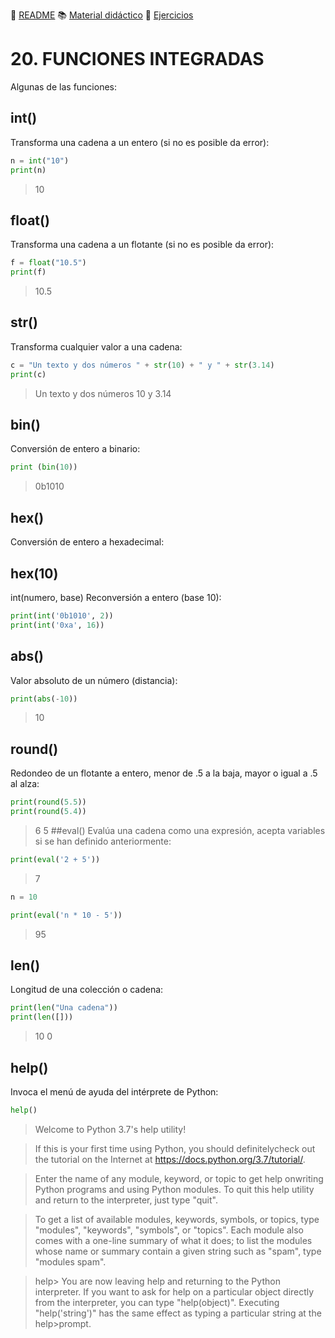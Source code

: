 :page_with_curl: [README](../README.md) :books: [Material didáctico](/documentation/indicedocu.md) :pencil: [Ejercicios](/tests/indicetests.md)

# 20. FUNCIONES INTEGRADAS

Algunas de las funciones:

## int()
Transforma una cadena a un entero (si no es posible da error):

````python
n = int("10")
print(n)
````
>10

## float()
Transforma una cadena a un flotante (si no es posible da error):

````python
f = float("10.5")
print(f)
````
>10.5
## str()
Transforma cualquier valor a una cadena:

````python
c = "Un texto y dos números " + str(10) + " y " + str(3.14)
print(c)
````
>Un texto y dos números 10 y 3.14
>
## bin()
Conversión de entero a binario:

````python
print (bin(10))
````
>0b1010
## hex()
Conversión de entero a hexadecimal:





## hex(10)
int(numero, base)
Reconversión a entero (base 10):
````python
print(int('0b1010', 2))
print(int('0xa', 16))
````

## abs()
Valor absoluto de un número (distancia):

````python
print(abs(-10))
````
>10
## round()
Redondeo de un flotante a entero, menor de .5 a la baja, mayor o igual a .5 al alza:

````python
print(round(5.5))
print(round(5.4))
````
>6
>5
##eval()
Evalúa una cadena como una expresión, acepta variables si se han definido anteriormente:
````python
print(eval('2 + 5'))
````
>7
````python
n = 10

print(eval('n * 10 - 5'))
````
>95

## len()
Longitud de una colección o cadena:

````python
print(len("Una cadena"))
print(len([]))
````
>10
>0
## help()
Invoca el menú de ayuda del intérprete de Python:

````python
help()
````
>Welcome to Python 3.7's help utility!

>If this is your first time using Python, you should definitelycheck out
>the tutorial on the Internet at https://docs.python.org/3.7/tutorial/.

>Enter the name of any module, keyword, or topic to get help onwriting
>Python programs and using Python modules.  To quit this help utility and
>return to the interpreter, just type "quit".

>To get a list of available modules, keywords, symbols, or topics, type
>"modules", "keywords", "symbols", or "topics".  Each module also comes
>with a one-line summary of what it does; to list the modules whose name
>or summary contain a given string such as "spam", type "modules spam".

>help>
>You are now leaving help and returning to the Python interpreter.
>If you want to ask for help on a particular object directly from the
>interpreter, you can type "help(object)".  Executing "help('string')"
>has the same effect as typing a particular string at the help>prompt.
